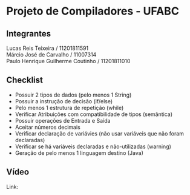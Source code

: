 # Projeto de Compiladores - UFABC

## Integrantes
Lucas Reis Teixeira / 11201811591 <br>
Márcio José de Carvalho / 11007314 <br>
Paulo Henrique Guilherme Coutinho / 11201811010

## Checklist
- Possuir 2 tipos de dados (pelo menos 1 String)
- Possuir a instrução de decisão (if/else)
- Pelo menos 1 estrutura de repetição (while)
- Verificar Atribuições com compatibilidade de tipos (semântica) 
- Possuir operações de Entrada e Saída
- Aceitar números decimais
- Verificar declaração de variávies (não usar variáveis que não foram declaradas)
- Verificar se há variáveis declaradas e não-utilizadas (warning)
- Geração de pelo menos 1 linguagem destino (Java)

## Vídeo
Link: 
